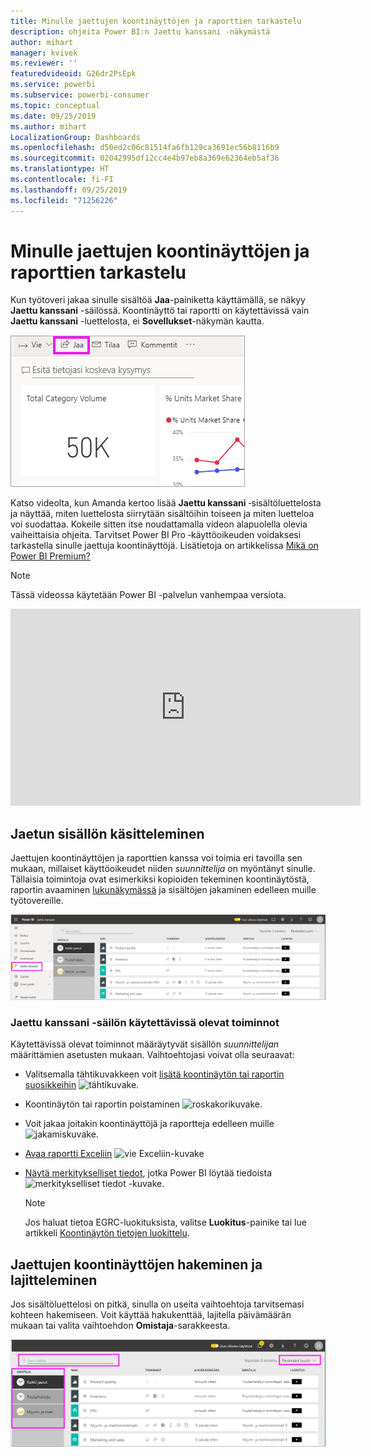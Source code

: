 ```yaml
---
title: Minulle jaettujen koontinäyttöjen ja raporttien tarkastelu
description: ohjeita Power BI:n Jaettu kanssani ‑näkymästä
author: mihart
manager: kvivek
ms.reviewer: ''
featuredvideoid: G26dr2PsEpk
ms.service: powerbi
ms.subservice: powerbi-consumer
ms.topic: conceptual
ms.date: 09/25/2019
ms.author: mihart
LocalizationGroup: Dashboards
ms.openlocfilehash: d50ed2c06c81514fa6fb129ca3691ec56b8116b9
ms.sourcegitcommit: 02042995df12cc4e4b97eb8a369e62364eb5af36
ms.translationtype: HT
ms.contentlocale: fi-FI
ms.lasthandoff: 09/25/2019
ms.locfileid: "71256226"
---
```

# <a name="display-the-dashboards-and-reports-that-have-been-shared-with-me"></a>Minulle jaettujen koontinäyttöjen ja raporttien tarkastelu


Kun työtoveri jakaa sinulle sisältöä **Jaa**-painiketta käyttämällä, se näkyy **Jaettu kanssani** -säilössä. Koontinäyttö tai raportti on käytettävissä vain **Jaettu kanssani** -luettelosta, ei **Sovellukset**-näkymän kautta.

![Jaa-kuvake](./media/end-user-shared-with-me/power-bi-share-dashboard.png)

Katso videolta, kun Amanda kertoo lisää **Jaettu kanssani** ‑sisältöluettelosta ja näyttää, miten luettelosta siirrytään sisältöihin toiseen ja miten luetteloa voi suodattaa. Kokeile sitten itse noudattamalla videon alapuolella olevia vaiheittaisia ohjeita. Tarvitset Power BI Pro ‑käyttöoikeuden voidaksesi tarkastella sinulle jaettuja koontinäyttöjä. Lisätietoja on artikkelissa [Mikä on Power BI Premium?](../service-premium-what-is.md)
    

> [!NOTE]
> Tässä videossa käytetään Power BI -palvelun vanhempaa versiota.
    

<iframe width="560" height="315" src="https://www.youtube.com/embed/G26dr2PsEpk" frameborder="0" allowfullscreen></iframe>

## <a name="interact-with-shared-content"></a>Jaetun sisällön käsitteleminen

Jaettujen koontinäyttöjen ja raporttien kanssa voi toimia eri tavoilla sen mukaan, millaiset käyttöoikeudet niiden *suunnittelija* on myöntänyt sinulle. Tällaisia toimintoja ovat esimerkiksi kopioiden tekeminen koontinäytöstä, raportin avaaminen [lukunäkymässä](end-user-reading-view.md) ja sisältöjen jakaminen edelleen muille työtovereille.

![Jaettu kanssani -säilö](./media/end-user-shared-with-me/power-bi-shared.png)

### <a name="actions-available-from-the-shared-with-me-container"></a>**Jaettu kanssani** -säilön käytettävissä olevat toiminnot
Käytettävissä olevat toiminnot määräytyvät sisällön *suunnittelijan* määrittämien asetusten mukaan. Vaihtoehtojasi voivat olla seuraavat:
* Valitsemalla tähtikuvakkeen voit [lisätä koontinäytön tai raportin suosikkeihin](end-user-favorite.md) ![tähtikuvake](./media/end-user-shared-with-me/power-bi-star-icon.png).
* Koontinäytön tai raportin poistaminen  ![roskakorikuvake](./media/end-user-shared-with-me/power-bi-delete-icon.png).
* Voit jakaa joitakin koontinäyttöjä ja raportteja edelleen muille  ![jakamiskuvake](./media/end-user-shared-with-me/power-bi-share-icon-new.png).
* [Avaa raportti Exceliin](end-user-export.md) ![vie Exceliin-kuvake](./media/end-user-shared-with-me/power-bi-excel.png) 
* [Näytä merkitykselliset tiedot](end-user-insights.md), jotka Power BI löytää tiedoista ![merkitykselliset tiedot -kuvake](./media/end-user-shared-with-me/power-bi-insights.png).
  
  > [!NOTE]
  > Jos haluat tietoa EGRC-luokituksista, valitse **Luokitus**-painike tai lue artikkeli [Koontinäytön tietojen luokittelu](../service-data-classification.md).
  > 


## <a name="search-and-sort-shared-dashboards"></a>Jaettujen koontinäyttöjen hakeminen ja lajitteleminen
Jos sisältöluettelosi on pitkä, sinulla on useita vaihtoehtoja tarvitsemasi kohteen hakemiseen. Voit käyttää hakukenttää, lajitella päivämäärän mukaan tai valita vaihtoehdon **Omistaja**-sarakkeesta.    

![koontinäytön omistaja ja haku](./media/end-user-shared-with-me/power-bi-sort.png)